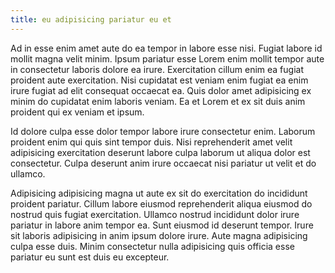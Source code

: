 ```yaml
---
title: eu adipisicing pariatur eu et
---
```


Ad in esse enim amet aute do ea tempor in labore esse nisi. Fugiat labore id mollit magna velit minim. Ipsum pariatur esse Lorem enim mollit tempor aute in consectetur laboris dolore ea irure. Exercitation cillum enim ea fugiat proident aute exercitation. Nisi cupidatat est veniam enim fugiat ea enim irure fugiat ad elit consequat occaecat ea. Quis dolor amet adipisicing ex minim do cupidatat enim laboris veniam. Ea et Lorem et ex sit duis anim proident qui ex veniam et ipsum.

Id dolore culpa esse dolor tempor labore irure consectetur enim. Laborum proident enim qui quis sint tempor duis. Nisi reprehenderit amet velit adipisicing exercitation deserunt labore culpa laborum ut aliqua dolor est consectetur. Culpa deserunt anim irure occaecat nisi pariatur ut velit et do ullamco.

Adipisicing adipisicing magna ut aute ex sit do exercitation do incididunt proident pariatur. Cillum labore eiusmod reprehenderit aliqua eiusmod do nostrud quis fugiat exercitation. Ullamco nostrud incididunt dolor irure pariatur in labore anim tempor ea. Sunt eiusmod id deserunt tempor. Irure sit laboris adipisicing in anim ipsum dolore irure. Aute magna adipisicing culpa esse duis. Minim consectetur nulla adipisicing quis officia esse pariatur eu sunt est duis eu excepteur.